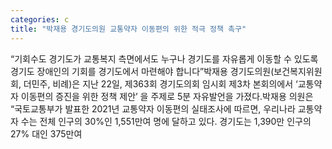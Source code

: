 ```yaml
---
categories: c
title: "박재용 경기도의원 교통약자 이동편의 위한 적극 정책 촉구"
---
```

“기회수도 경기도가 교통복지 측면에서도 누구나 경기도를 자유롭게 이동할 수 있도록 경기도 장애인의 기회를 경기도에서 마련해야 합니다”박재용 경기도의원(보건복지위원회, 더민주, 비례)은 지난 22일, 제363회 경기도의회 임시회 제3차 본회의에서 ‘교통약자 이동편의 증진을 위한 정책 제안’ 을 주제로 5분 자유발언을 가졌다.박재용 의원은 “국토교통부가 발표한 2021년 교통약자 이동편의 실태조사에 따르면, 우리나라 교통약자 수는 전체 인구의 30%인 1,551만여 명에 달하고 있다. 경기도는 1,390만 인구의 27% 대인 375만여